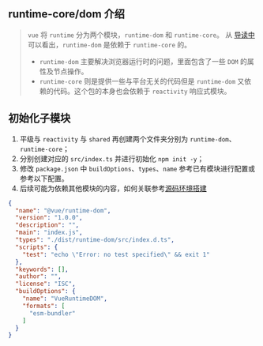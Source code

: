 ## runtime-core/dom 介绍

> `vue` 将 `runtime` 分为两个模块，`runtime-dom` 和 `runtime-core`。
>从 [导读中](https://doublexm.github.io/blog/docs/special-column/vue/00-%E5%AF%BC%E8%AF%BB)可以看出，`runtime-dom` 是依赖于 `runtime-core` 的。
>
> - `runtime-dom` 主要解决浏览器运行时的问题，里面包含了一些 `DOM` 的属性及节点操作。
> - `runtime-core` 则是提供一些与平台无关的代码但是 `runtime-dom` 又依赖的代码。这个包的本身也会依赖于 `reactivity` 响应式模块。

## 初始化子模块

1. 平级与 `reactivity` 与 `shared` 再创建两个文件夹分别为 `runtime-dom`、`runtime-core`；
2. 分别创建对应的 `src/index.ts` 并进行初始化 `npm init -y`；
3. 修改 `package.json` 中 `buildOptions`、`types`、`name` 参考已有模块进行配置或参考以下配置。
4. 后续可能为依赖其他模块的内容，如何关联参考[源码环境搭建](https://doublexm.github.io/blog/docs/special-column/vue/01-%E6%BA%90%E7%A0%81%E7%8E%AF%E5%A2%83%E6%90%AD%E5%BB%BA)

```json
{
  "name": "@vue/runtime-dom",
  "version": "1.0.0",
  "description": "",
  "main": "index.js",
  "types": "./dist/runtime-dom/src/index.d.ts",
  "scripts": {
    "test": "echo \"Error: no test specified\" && exit 1"
  },
  "keywords": [],
  "author": "",
  "license": "ISC",
  "buildOptions": {
    "name": "VueRuntimeDOM",
    "formats": [
      "esm-bundler"
    ]
  }
}
```
